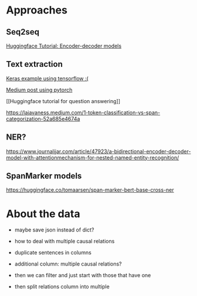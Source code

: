 # Approaches

## Seq2seq

[Huggingface Tutorial: Encoder-decoder models](https://huggingface.co/docs/transformers/v4.41.3/en/model_doc/encoder-decoder#transformers.EncoderDecoderModel)


## Text extraction

[Keras example using tensorflow :(](https://keras.io/examples/nlp/text_extraction_with_bert/)

[Medium post using pytorch](https://medium.com/@shivamcse17818/bert-model-for-text-extraction-with-code-pytorch-91c13ef82e7b)

[[Huggingface tutorial for question answering]]


https://lajavaness.medium.com/1-token-classification-vs-span-categorization-52a685e4674a

## NER?

https://www.journalijar.com/article/47923/a-bidirectional-encoder-decoder-model-with-attentionmechanism-for-nested-named-entity-recognition/


## SpanMarker models

https://huggingface.co/tomaarsen/span-marker-bert-base-cross-ner


# About the data

- maybe save json instead of dict?
- how to deal with multiple causal relations

- duplicate sentences in columns
- additional column: multiple causal relations?
- then we can filter and just start with those that have one

- then split relations column into multiple